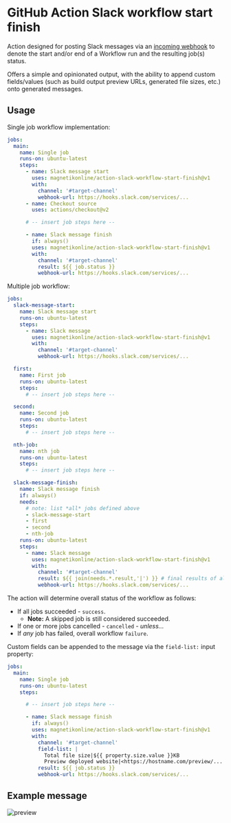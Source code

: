# GitHub Action Slack workflow start finish

Action designed for posting Slack messages via an [incoming webhook](https://api.slack.com/messaging/webhooks) to denote the start and/or end of a Workflow run and the resulting job(s) status.

Offers a simple and opinionated output, with the ability to append custom fields/values (such as build output preview URLs, generated file sizes, etc.) onto generated messages.

## Usage

Single job workflow implementation:

```yaml
jobs:
  main:
    name: Single job
    runs-on: ubuntu-latest
    steps:
      - name: Slack message start
        uses: magnetikonline/action-slack-workflow-start-finish@v1
        with:
          channel: '#target-channel'
          webhook-url: https://hooks.slack.com/services/...
      - name: Checkout source
        uses: actions/checkout@v2

      # -- insert job steps here --

      - name: Slack message finish
        if: always()
        uses: magnetikonline/action-slack-workflow-start-finish@v1
        with:
          channel: '#target-channel'
          result: ${{ job.status }}
          webhook-url: https://hooks.slack.com/services/...
```

Multiple job workflow:

```yaml
jobs:
  slack-message-start:
    name: Slack message start
    runs-on: ubuntu-latest
    steps:
      - name: Slack message
        uses: magnetikonline/action-slack-workflow-start-finish@v1
        with:
          channel: '#target-channel'
          webhook-url: https://hooks.slack.com/services/...

  first:
    name: First job
    runs-on: ubuntu-latest
    steps:
      # -- insert job steps here --

  second:
    name: Second job
    runs-on: ubuntu-latest
    steps:
      # -- insert job steps here --

  nth-job:
    name: nth job
    runs-on: ubuntu-latest
    steps:
      # -- insert job steps here --

  slack-message-finish:
    name: Slack message finish
    if: always()
    needs:
      # note: list *all* jobs defined above
      - slack-message-start
      - first
      - second
      - nth-job
    runs-on: ubuntu-latest
    steps:
      - name: Slack message
        uses: magnetikonline/action-slack-workflow-start-finish@v1
        with:
          channel: '#target-channel'
          result: ${{ join(needs.*.result,'|') }} # final results of all jobs
          webhook-url: https://hooks.slack.com/services/...
```

The action will determine overall status of the workflow as follows:

- If all jobs succeeded - `success`.
	- **Note:** A skipped job is still considered succeeded.
- If one or more jobs cancelled - `cancelled` - _unless..._
- If _any_ job has failed, overall workflow `failure`.

Custom fields can be appended to the message via the `field-list:` input property:

```yaml
jobs:
  main:
    name: Single job
    runs-on: ubuntu-latest
    steps:

      # -- insert job steps here --

      - name: Slack message finish
        if: always()
        uses: magnetikonline/action-slack-workflow-start-finish@v1
        with:
          channel: '#target-channel'
          field-list: |
            Total file size|${{ property.size.value }}KB
            Preview deployed website|<https://hostname.com/preview/...|Click here>
          result: ${{ job.status }}
          webhook-url: https://hooks.slack.com/services/...
```

## Example message

![preview](https://user-images.githubusercontent.com/1818757/133388692-fc2383a0-aa03-45d1-aca0-cea0a191d730.png)
